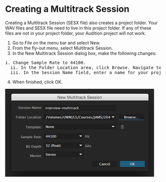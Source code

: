 # Creating a Multitrack Session

Creating a Multitrack Session \(SESX file\) also creates a project folder. Your WAV files and SESX file need to live in this project folder. If any of these files are not in your project folder, your Audition project will not work.

1. Go to File on the menu bar and select New.
2. From the fly-out menu, select Multitrack Session.
3. In the New Multitrack Session dialog box, make the following changes:
<pre>i. Change Sample Rate to 44100.
  ii. In the Folder Location area, click Browse. Navigate to and select your class folder.
  iii. In the Session Name field, enter a name for your project.
</pre>
4. When finished, click OK.


![Text text texst extra long text Text text texst extra long text Text text texst extra long text](/assets/creating-multitrack-session.png)

